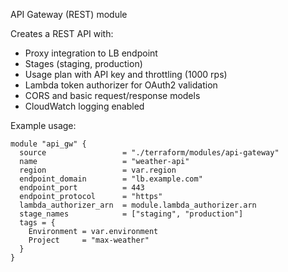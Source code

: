 API Gateway (REST) module

Creates a REST API with:
- Proxy integration to LB endpoint
- Stages (staging, production)
- Usage plan with API key and throttling (1000 rps)
- Lambda token authorizer for OAuth2 validation
- CORS and basic request/response models
- CloudWatch logging enabled

Example usage:

```hcl
module "api_gw" {
  source                 = "./terraform/modules/api-gateway"
  name                   = "weather-api"
  region                 = var.region
  endpoint_domain        = "lb.example.com"
  endpoint_port          = 443
  endpoint_protocol      = "https"
  lambda_authorizer_arn  = module.lambda_authorizer.arn
  stage_names            = ["staging", "production"]
  tags = {
    Environment = var.environment
    Project     = "max-weather"
  }
}
```

